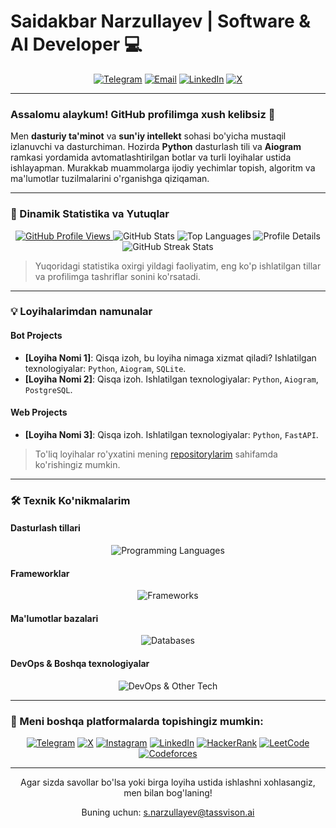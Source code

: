 # Saidakbar Narzullayev | Software & AI Developer 💻

<div align="center">
  <a href="https://t.me/NarzullayevMe"><img src="https://img.shields.io/badge/Telegram-26A5E4?style=for-the-badge&logo=telegram&logoColor=white" alt="Telegram" /></a>
  <a href="mailto:s.narzullayev@tassvison.ai"><img src="https://img.shields.io/badge/Email-D14836?style=for-the-badge&logo=gmail&logoColor=white" alt="Email" /></a>
  <a href="https://www.linkedin.com/in/narzullayevme/"><img src="https://img.shields.io/badge/LinkedIn-0077B5?style=for-the-badge&logo=linkedin&logoColor=white" alt="LinkedIn" /></a>
  <a href="https://x.com/NarzullayevMe"><img src="https://img.shields.io/badge/X-000000?style=for-the-badge&logo=x&logoColor=white" alt="X" /></a>
</div>

---

### Assalomu alaykum! GitHub profilimga xush kelibsiz 👋

Men **dasturiy ta'minot** va **sun'iy intellekt** sohasi bo'yicha mustaqil izlanuvchi va dasturchiman. Hozirda **Python** dasturlash tili va **Aiogram** ramkasi yordamida avtomatlashtirilgan botlar va turli loyihalar ustida ishlayapman. Murakkab muammolarga ijodiy yechimlar topish, algoritm va ma'lumotlar tuzilmalarini o'rganishga qiziqaman. 

---

### 🚀 Dinamik Statistika va Yutuqlar

<div align="center">
  <a href="https://github.com/menarzullayev">
    <img src="https://komarev.com/ghpvc/?username=menarzullayev&color=26A5E4" alt="GitHub Profile Views" />
  </a>
  <img src="https://github-readme-stats.vercel.app/api?username=menarzullayev&show_icons=true&theme=vue-dark&include_all_commits=true&count_private=true" alt="GitHub Stats" />
  <img src="https://github-readme-stats.vercel.app/api/top-langs/?username=menarzullayev&layout=compact&theme=vue-dark" alt="Top Languages" />
  <img src="https://github-profile-summary-cards.vercel.app/api/cards/profile-details?username=menarzullayev&theme=vue-dark" alt="Profile Details" />
  <img src="https://github-readme-streak-stats.herokuapp.com/?user=menarzullayev&theme=vue-dark" alt="GitHub Streak Stats" />
</div>

> Yuqoridagi statistika oxirgi yildagi faoliyatim, eng ko'p ishlatilgan tillar va profilimga tashriflar sonini ko'rsatadi.

---

### 💡 Loyihalarimdan namunalar

#### Bot Projects
* **[Loyiha Nomi 1]**: Qisqa izoh, bu loyiha nimaga xizmat qiladi? Ishlatilgan texnologiyalar: `Python`, `Aiogram`, `SQLite`.
* **[Loyiha Nomi 2]**: Qisqa izoh. Ishlatilgan texnologiyalar: `Python`, `Aiogram`, `PostgreSQL`.

#### Web Projects
* **[Loyiha Nomi 3]**: Qisqa izoh. Ishlatilgan texnologiyalar: `Python`, `FastAPI`.

> To'liq loyihalar ro'yxatini mening [repositorylarim](https://github.com/menarzullayev?tab=repositories) sahifamda ko'rishingiz mumkin.

---

### 🛠️ Texnik Ko'nikmalarim

#### Dasturlash tillari
<p align="center">
  <img src="https://skillicons.dev/icons?i=python,pytorch,tensorflow,sklearn" alt="Programming Languages" />
</p>

#### Frameworklar
<p align="center">
  <img src="https://skillicons.dev/icons?i=fastapi,aiogram" alt="Frameworks" />
</p>

#### Ma'lumotlar bazalari
<p align="center">
  <img src="https://skillicons.dev/icons?i=postgres,sqlite" alt="Databases" />
</p>

#### DevOps & Boshqa texnologiyalar
<p align="center">
  <img src="https://skillicons.dev/icons?i=git,docker,vscode,linux" alt="DevOps & Other Tech" />
</p>

---

### 🤝 Meni boshqa platformalarda topishingiz mumkin:

<p align="center">
  <a href="https://t.me/NarzullayevMe"><img src="https://img.shields.io/badge/Telegram-26A5E4?style=for-the-badge&logo=telegram&logoColor=white" alt="Telegram" /></a>
  <a href="https://x.com/NarzullayevMe"><img src="https://img.shields.io/badge/X-000000?style=for-the-badge&logo=x&logoColor=white" alt="X" /></a>
  <a href="https://www.instagram.com/narzullayevme/"><img src="https://img.shields.io/badge/Instagram-E4405F?style=for-the-badge&logo=instagram&logoColor=white" alt="Instagram" /></a>
  <a href="https://www.linkedin.com/in/narzullayevme/"><img src="https://img.shields.io/badge/LinkedIn-0077B5?style=for-the-badge&logo=linkedin&logoColor=white" alt="LinkedIn" /></a>
  <a href="https://www.hackerrank.com/narzullayevme"><img src="https://img.shields.io/badge/HackerRank-2EC866?style=for-the-badge&logo=hackerrank&logoColor=white" alt="HackerRank" /></a>
  <a href="https://leetcode.com/narzullayevme"><img src="https://img.shields.io/badge/LeetCode-FFA116?style=for-the-badge&logo=leetcode&logoColor=white" alt="LeetCode" /></a>
  <a href="https://codeforces.com/profile/Narzullayevme"><img src="https://img.shields.io/badge/Codeforces-1F8ACB?style=for-the-badge&logo=codeforces&logoColor=white" alt="Codeforces" /></a>
</p>

---

<div align="center">
  <p>Agar sizda savollar bo'lsa yoki birga loyiha ustida ishlashni xohlasangiz, men bilan bog'laning!</p>
  <p>
    Buning uchun: <a href="mailto:s.narzullayev@tassvison.ai">s.narzullayev@tassvison.ai</a>
  </p>
</div>

